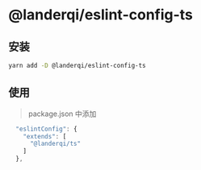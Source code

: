 # @landerqi/eslint-config-ts

## 安装

```bash
yarn add -D @landerqi/eslint-config-ts
```

## 使用

> package.json 中添加

```js
  "eslintConfig": {
    "extends": [
      "@landerqi/ts"
    ]
  },
```

